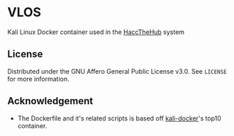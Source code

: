 # VLOS
Kali Linux Docker container used in the [HaccTheHub](https://github.com/J4FSec/HaccTheHub) system

## License
Distributed under the GNU Affero General Public License v3.0. See `LICENSE` for more information.

## Acknowledgement
* The Dockerfile and it's related scripts is based off [kali-docker](https://github.com/iphoneintosh/kali-docker)'s top10 container.